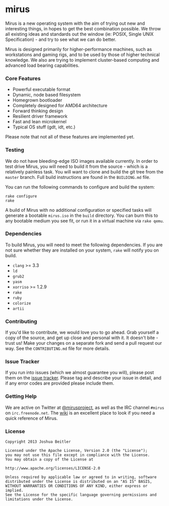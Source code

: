 # mirus
Mirus is a new operating system with the aim of trying out new and interesting things, in hopes to get the best combination possible. We throw all existing ideas and standards out the window (ie: POSIX, Single UNIX Specification) - and try to see what we can do better.

Mirus is designed primarily for higher-performance machines, such as workstations and gaming rigs, and to be used by those of higher technical knowledge. We also are trying to implement cluster-based computing and advanced load bearing capabilities.

### Core Features
* Powerful executable format
* Dynamic, node based filesystem
* Homegrown bootloader
* Completely designed for AMD64 architecture
* Forward thinking design
* Resilient driver framework
* Fast and lean microkernel
* Typical OS stuff (gdt, idt, etc.)

Please note that not all of these features are implemented yet.

### Testing
We do not have bleeding-edge ISO images available currently.  In order to test drive Mirus, you will need to build it from the source - which is a relatively painless task.  You will want to clone and build the git tree from the `master` branch.  Full build instructions are found in the `BUILDING.md` file.

You can run the following commands to configure and build the system:

```
rake configure
rake
```

A build of Mirus with no additional configuration or specified tasks will generate a bootable `mirus.iso` in the `build` directory.  You can burn this to any bootable medium you see fit, or run it in a virtual machine via `rake qemu`. 

### Dependencies
To build Mirus, you will need to meet the following dependencies.  If you are not sure whether they are installed on your system, `rake` will notify you on build.

* `clang` >= 3.3
* `ld`
* `grub2`
* `yasm`
* `xorriso` >= 1.2.9
* `rake`
* `ruby`
* `colorize`
* `artii`

### Contributing
If you'd like to contribute, we would love you to go ahead.  Grab yourself a copy of the source, and get up close and personal with it.  It doesn't bite - trust us!  Make your changes on a separate fork and send a pull request our way.  See the `CONTRIBUTING.md` file for more details.

### Issue Tracker
If you run into issues (which we almost guarantee you will), please post them on the [issue tracker](https://github.com/joshbeitler/mirus/issues).  Please tag and describe your issue in detail, and if any error codes are provided please include them.

### Getting Help
We are active on Twitter at [@mirusproject](http://twitter.com/mirusproject), as well as the IRC channel `#mirus` on `irc.freenode.net`.  The [wiki](https://github.com/joshbeitler/mirus/wiki) is an excellent place to look if you need a quick reference of Mirus.

### License
```
Copyright 2013 Joshua Beitler

Licensed under the Apache License, Version 2.0 (the "License");
you may not use this file except in compliance with the License.
You may obtain a copy of the License at

http://www.apache.org/licenses/LICENSE-2.0

Unless required by applicable law or agreed to in writing, software
distributed under the License is distributed on an "AS IS" BASIS,
WITHOUT WARRANTIES OR CONDITIONS OF ANY KIND, either express or implied.
See the License for the specific language governing permissions and
limitations under the License.
```
